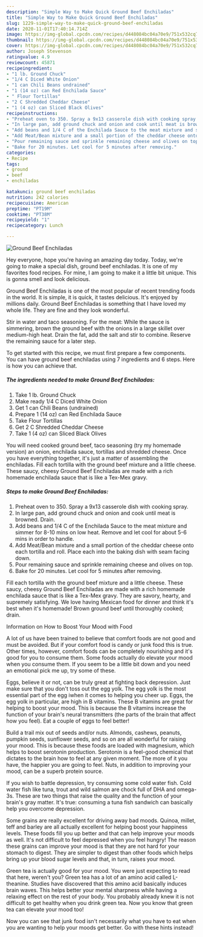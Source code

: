```yaml
---
description: "Simple Way to Make Quick Ground Beef Enchiladas"
title: "Simple Way to Make Quick Ground Beef Enchiladas"
slug: 1229-simple-way-to-make-quick-ground-beef-enchiladas
date: 2020-11-01T17:40:14.714Z
image: https://img-global.cpcdn.com/recipes/d448084bc04a70e9/751x532cq70/ground-beef-enchiladas-recipe-main-photo.jpg
thumbnail: https://img-global.cpcdn.com/recipes/d448084bc04a70e9/751x532cq70/ground-beef-enchiladas-recipe-main-photo.jpg
cover: https://img-global.cpcdn.com/recipes/d448084bc04a70e9/751x532cq70/ground-beef-enchiladas-recipe-main-photo.jpg
author: Joseph Stevenson
ratingvalue: 4.9
reviewcount: 45871
recipeingredient:
- "1 lb. Ground Chuck"
- "1/4 C Diced White Onion"
- "1 can Chili Beans undrained"
- "1 (14 oz) can Red Enchilada Sauce"
- " Flour Tortillas"
- "2 C Shredded Cheddar Cheese"
- "1 (4 oz) can Sliced Black Olives"
recipeinstructions:
- "Preheat oven to 350. Spray a 9x13 casserole dish with cooking spray."
- "In large pan, add ground chuck and onion and cook until meat is browned. Drain."
- "Add beans and 1/4 C of the Enchilada Sauce to the meat mixture and simmer for 8-10 mins on low heat. Remove and let cool for about 5-6 mins in order to handle."
- "Add Meat/Bean mixture and a small portion of the cheddar cheese onto each tortilla and roll. Place each into the baking dish with seam facing down."
- "Pour remaining sauce and sprinkle remaining cheese and olives on top."
- "Bake for 20 minutes. Let cool for 5 minutes after removing."
categories:
- Recipe
tags:
- ground
- beef
- enchiladas

katakunci: ground beef enchiladas 
nutrition: 242 calories
recipecuisine: American
preptime: "PT19M"
cooktime: "PT38M"
recipeyield: "1"
recipecategory: Lunch

---
```



![Ground Beef Enchiladas](https://img-global.cpcdn.com/recipes/d448084bc04a70e9/751x532cq70/ground-beef-enchiladas-recipe-main-photo.jpg)

Hey everyone, hope you're having an amazing day today. Today, we're going to make a special dish, ground beef enchiladas. It is one of my favorites food recipes. For mine, I am going to make it a little bit unique. This is gonna smell and look delicious.

Ground Beef Enchiladas is one of the most popular of recent trending foods in the world. It is simple, it is quick, it tastes delicious. It's enjoyed by millions daily. Ground Beef Enchiladas is something that I have loved my whole life. They are fine and they look wonderful.

Stir in water and taco seasoning. For the meat: While the sauce is simmering, brown the ground beef with the onions in a large skillet over medium-high heat. Drain the fat, add the salt and stir to combine. Reserve the remaining sauce for a later step.


To get started with this recipe, we must first prepare a few components. You can have ground beef enchiladas using 7 ingredients and 6 steps. Here is how you can achieve that.

<!--inarticleads1-->

##### The ingredients needed to make Ground Beef Enchiladas:

1. Take 1 lb. Ground Chuck
1. Make ready 1/4 C Diced White Onion
1. Get 1 can Chili Beans (undrained)
1. Prepare 1 (14 oz) can Red Enchilada Sauce
1. Take  Flour Tortillas
1. Get 2 C Shredded Cheddar Cheese
1. Take 1 (4 oz) can Sliced Black Olives


You will need cooked ground beef, taco seasoning (try my homemade version) an onion, enchilada sauce, tortillas and shredded cheese. Once you have everything together, it&#39;s just a matter of assembling the enchiladas. Fill each tortilla with the ground beef mixture and a little cheese. These saucy, cheesy Ground Beef Enchiladas are made with a rich homemade enchilada sauce that is like a Tex-Mex gravy. 

<!--inarticleads2-->

##### Steps to make Ground Beef Enchiladas:

1. Preheat oven to 350. Spray a 9x13 casserole dish with cooking spray.
1. In large pan, add ground chuck and onion and cook until meat is browned. Drain.
1. Add beans and 1/4 C of the Enchilada Sauce to the meat mixture and simmer for 8-10 mins on low heat. Remove and let cool for about 5-6 mins in order to handle.
1. Add Meat/Bean mixture and a small portion of the cheddar cheese onto each tortilla and roll. Place each into the baking dish with seam facing down.
1. Pour remaining sauce and sprinkle remaining cheese and olives on top.
1. Bake for 20 minutes. Let cool for 5 minutes after removing.


Fill each tortilla with the ground beef mixture and a little cheese. These saucy, cheesy Ground Beef Enchiladas are made with a rich homemade enchilada sauce that is like a Tex-Mex gravy. They are savory, hearty, and supremely satisfying. We love having Mexican food for dinner and think it&#39;s best when it&#39;s homemade! Brown ground beef until thoroughly cooked; drain. 

Information on How to Boost Your Mood with Food


A lot of us have been trained to believe that comfort foods are not good and must be avoided. But if your comfort food is candy or junk food this is true. Other times, however, comfort foods can be completely nourishing and it's good for you to consume them. Some foods actually do elevate your mood when you consume them. If you seem to be a little bit down and you need an emotional pick me up, try some of these.

Eggs, believe it or not, can be truly great at fighting back depression. Just make sure that you don't toss out the egg yolk. The egg yolk is the most essential part of the egg iwhen it comes to helping you cheer up. Eggs, the egg yolk in particular, are high in B vitamins. These B vitamins are great for helping to boost your mood. This is because the B vitamins increase the function of your brain's neural transmitters (the parts of the brain that affect how you feel). Eat a couple of eggs to feel better!

Build a trail mix out of seeds and/or nuts. Almonds, cashews, peanuts, pumpkin seeds, sunflower seeds, and so on are all wonderful for raising your mood. This is because these foods are loaded with magnesium, which helps to boost serotonin production. Serotonin is a feel-good chemical that dictates to the brain how to feel at any given moment. The more of it you have, the happier you are going to feel. Nuts, in addition to improving your mood, can be a superb protein source.

If you wish to battle depression, try consuming some cold water fish. Cold water fish like tuna, trout and wild salmon are chock full of DHA and omega-3s. These are two things that raise the quality and the function of your brain's gray matter. It's true: consuming a tuna fish sandwich can basically help you overcome depression. 

Some grains are really excellent for driving away bad moods. Quinoa, millet, teff and barley are all actually excellent for helping boost your happiness levels. These foods fill you up better and that can help improve your moods as well. It's not difficult to feel depressed when you feel hungry! The reason these grains can improve your mood is that they are not hard for your stomach to digest. They are simpler to digest than other foods which helps bring up your blood sugar levels and that, in turn, raises your mood.

Green tea is actually good for your mood. You were just expecting to read that here, weren't you? Green tea has a lot of an amino acid called L-theanine. Studies have discovered that this amino acid basically induces brain waves. This helps better your mental sharpness while having a relaxing effect on the rest of your body. You probably already knew it is not difficult to get healthy when you drink green tea. Now you know that green tea can elevate your mood too!

Now you can see that junk food isn't necessarily what you have to eat when you are wanting to help your moods get better. Go  with  these hints  instead!

